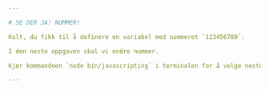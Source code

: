 ```yaml
---

# SE DER JA! NUMMER!

Kult, du fikk til å definere en variabel med nummeret `123456789`.

I den neste oppgaven skal vi endre nummer.

Kjør kommandoen `node bin/javascripting` i terminalen for å velge neste oppgave.

---
```

